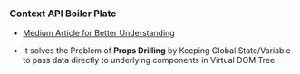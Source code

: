 ### Context API Boiler Plate

- [Medium Article for Better Understanding](https://medium.com/@ankushchavan0411/getting-started-with-react-context-api-dca142757080)

- It solves the Problem of **Props Drilling** by Keeping Global State/Variable to pass data
  directly to underlying components in Virtual DOM Tree.

